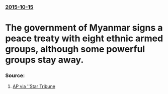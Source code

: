 ### [2015-10-15](/news/2015/10/15/index.md)

# The government of Myanmar signs a peace treaty with eight ethnic armed groups, although some powerful groups stay away. 




### Source:

1. [AP via ''Star Tribune](http://www.startribune.com/8-ethnic-rebel-armies-sign-cease-fire-pact-with-myanmar-govt/332992151/)
